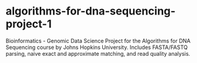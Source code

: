 # algorithms-for-dna-sequencing-project-1
Bioinformatics - Genomic Data Science Project for the Algorithms for DNA Sequencing course by Johns Hopkins University. Includes FASTA/FASTQ parsing, naive exact and approximate matching, and read quality analysis.
